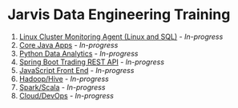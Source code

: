 # Jarvis Data Engineering Training

1. [Linux Cluster Monitoring Agent (Linux and SQL)](./linux_sql) - *In-progress*
2. [Core Java Apps](./core_java) - *In-progress*
3. [Python Data Analytics](./python_data_analytics) - *In-progress*
4. [Spring Boot Trading REST API](./springboot) - *In-progress*
5. [JavaScript Front End](./javascript) - *In-progress*
6. [Hadoop/Hive](./hadoop) - *In-progress*
7. [Spark/Scala](./spark) - *In-progress*
8. [Cloud/DevOps](./cloud_devops) - *In-progress*
